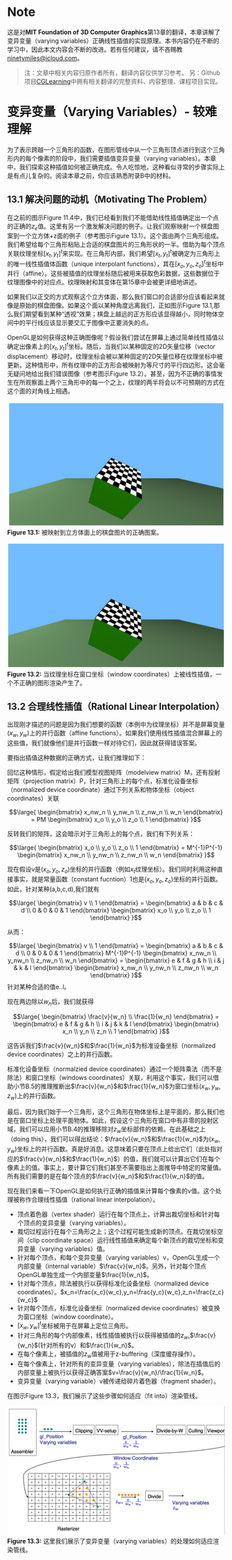 # Note
这是对**MIT Foundation of 3D Computer Graphics**第13章的翻译，本章讲解了变异变量（varying variables）正确线性插值的实现原理。本书内容仍在不断的学习中，因此本文内容会不断的改进。若有任何建议，请不吝赐教<ninetymiles@icloud.com>。 

> 注：文章中相关内容归原作者所有，翻译内容仅供学习参考。
> 另：Github项目[CGLearning](https://github.com/nintymiles/CGLearning)中拥有相关翻译的完整资料、内容整理、课程项目实现。

# 变异变量（Varying Variables）- 较难理解

为了表示跨越一个三角形的函数，在图形管线中从一个三角形顶点进行到这个三角形内的每个像素的阶段中，我们需要插值变异变量（varying variables）。本章中，我们探索这种插值如何被正确完成。令人吃惊地，这种看似寻常的步骤实际上是有点儿复杂的。阅读本章之前，你应该熟悉附录B中的材料。

## 13.1 解决问题的动机（Motivating The Problem）

在之前的图示$\text{Figure 11.4}$中，我们已经看到我们不能借助线性插值确定出一个点的正确的$z_e$值。这里有另一个激发解决问题的例子。让我们观察映射一个棋盘图案到一个立方体+z面的例子（参考图示$\text{Figure 13.1}$）。这个面由两个三角形组成。我们希望给每个三角形粘贴上合适的棋盘图片的三角形状的一半。借助为每个顶点关联纹理坐标$[x_t,y_t]^t$来实现。在三角形内部，我们希望$[x_t,y_t]^t$被确定为三角形上的唯一线性插值体函数（unique interpolant functions），其在$[x_o,y_o,z_o]^t$坐标中并行（affine）。这些被插值的纹理坐标随后被用来获取色彩数据，这些数据位于纹理图像中的对应点。纹理映射和其变体在第15章中会被更详细地讲述。

如果我们以正交的方式观察这个立方体面，那么我们窗口的合适部分应该看起来就像是原始的棋盘图像。如果这个面以某种角度远离我们，正如图示$\text{Figure 13.1}$,那么我们期望看到某种“透视”效果；棋盘上越远的正方形应该显得越小，同时物体空间中的平行线应该显示要交汇于图像中正要消失的点。

OpenGL是如何获得这种正确图像呢？假设我们尝试在屏幕上通过简单线性插值以确定出像素上的$[x_t,y_t]^t$坐标。随后，当我们以某种固定的2D矢量位移（vector displacement）移动时，纹理坐标会被以某种固定的2D矢量位移在纹理坐标中被更新。这种情形中，所有纹理中的正方形会被映射为等尺寸的平行四边形。这会毫无疑问地给出我们错误图像（参考图示$\text{Figure 13.2}$）。甚至，因为不正确的事情发生在所观察面上两个三角形中的每一个之上，纹理的两半将会以不可预期的方式在这个面的对角线上相遇。

![Figure13.1](media/Figure13.1.png)
**Figure 13.1:** 被映射到立方体面上的棋盘图片的正确图案。

![Figure13.2](media/Figure13.2.png)
**Figure 13.2:** 当纹理坐标在窗口坐标（window coordinates）上被线性插值，一个不正确的图形渲染产生了。

## 13.2 合理线性插值（Rational Linear Interpolation）
出现刚才描述的问题是因为我们想要的函数（本例中为纹理坐标）并不是屏幕变量$(x_w,y_w)$上的并行函数（affine functions）。如果我们使用线性插值混合屏幕上的这些值，我们就像他们是并行函数一样对待它们，因此就获得错误答案。

要指出插值这种数据的正确方式，让我们推理如下：

回忆这种情形，假定给出我们模型视图矩阵（modelview matrix）M，还有投射矩阵（projection matrix）P，针对三角形上的每个点，标准化设备坐标（normalized device coordinate）通过下列关系和物体坐标（object coordinates）关联

$$\large{ 
	\begin{bmatrix} x_nw_n \\ y_nw_n \\ z_nw_n \\ w_n \end{bmatrix} 
	=
	PM \begin{bmatrix} x_o \\ y_o \\ z_o \\ 1 \end{bmatrix} 
}$$

反转我们的矩阵，这会暗示对于三角形上的每个点，我们有下列关系：

$$\large{ 
	\begin{bmatrix}  x_o \\ y_o \\ z_o \\ 1 \end{bmatrix} 
	=
	M^{-1}P^{-1} \begin{bmatrix} x_nw_n \\ y_nw_n \\ z_nw_n \\ w_n \end{bmatrix} 
}$$

现在假设v是$(x_o,y_o,z_o)$坐标的并行函数（例如$x_t$纹理坐标）。我们同时利用这种直接事实，就是常量函数（constant fucntion）1也是$(x_o,y_o,z_o)$坐标的并行函数。如此，针对某种(a,b,c,d),我们就有

$$\large{ 
	\begin{bmatrix} v \\ 1 \end{bmatrix} 
	=
	\begin{bmatrix} a & b & c & d \\ 0 & 0 & 0 & 1 \end{bmatrix}  \begin{bmatrix} x_o \\ y_o \\ z_o \\ 1 \end{bmatrix} 
}$$

从而：

$$\large{ 
	\begin{bmatrix} v \\ 1 \end{bmatrix} 
	=
	\begin{bmatrix} a & b & c & d \\ 0 & 0 & 0 & 1 \end{bmatrix}  
    M^{-1}P^{-1} \begin{bmatrix} x_nw_n \\ y_nw_n \\ z_nw_n \\ w_n \end{bmatrix} 
    = 
    \begin{bmatrix} e & f & g & h \\ i & j & k & l \end{bmatrix}  
    \begin{bmatrix} x_nw_n \\ y_nw_n \\ z_nw_n \\ w_n \end{bmatrix} 
}$$
针对某种合适的值e..l。

现在两边除以$w_n$后，我们就获得

$$\large{ 
	\begin{bmatrix} \frac{v}{w_n} \\ \frac{1}{w_n} \end{bmatrix} 
    = 
    \begin{bmatrix} e & f & g & h \\ i & j & k & l \end{bmatrix}  
    \begin{bmatrix} x_n \\ y_n \\ z_n \\ 1 \end{bmatrix} 
}$$

这告诉我们$\frac{v}{w_n}$和$\frac{1}{w_n}$为标准设备坐标（normalized device coordinates）之上的并行函数。

标准化设备坐标（normalzied device coordinates）通过一个矩阵乘法（而不是除法）和窗口坐标（windows coordinates）关联，利用这个事实，我们可以借助小节B.5的推理推断出$\frac{v}{w_n}$和$\frac{1}{w_n}$为窗口坐标$(x_w,y_w,z_w)$上的并行函数。

最后，因为我们始于一个三角形，这个三角形在物体坐标上是平面的，那么我们也是在窗口坐标上处理平面物体。如此，假设这个三角形在窗口中有非零的投射区域，我们可以应用小节B.4的推理移除对$z_w$坐标部件的依赖。在此基础之上（doing this），我们可以得出结论：$\frac{v}{w_n}$和$\frac{1}{w_n}$为$(x_w,y_w)$坐标上的并行函数。真是好消息。这意味着只要在顶点上给出它们（此处指对应的$\frac{v}{w_n}$和$\frac{1}{w_n}$）的值，我们就可以计算出它们在每个像素上的值。事实上，要计算它们我们甚至不需要指出上面推导中特定的常量值。所有我们需要的是在每个顶点的$\frac{v}{w_n}$和$\frac{1}{w_n}$的值。

现在我们来看一下OpenGL是如何执行正确的插值来计算每个像素的v值。这个处理被称作合理线性插值（rational linear interpolation）。

- 顶点着色器（vertex shader）运行在每个顶点上，计算出裁切坐标和针对每个顶点的变异变量（varying variables）。
- 裁切过程运行在每个三角形之上；这个过程可能生成新的顶点。在裁切坐标空间（clip coordinate space）运行线性插值来确定每个新顶点的裁切坐标和变异变量（varying variables）值。
- 针对每个顶点，和每个变异变量（varying variables）v，OpenGL生成一个内部变量（internal variable）$\frac{v}{w_n}$。另外，针对每个顶点OpenGL单独生成一个内部变量$\frac{1}{w_n}$。
- 针对每个顶点，除法被执行以获得标准化设备坐标（normalized device coordinates）。$x_n=\frac{x_c}{w_c},y_n=\frac{y_c}{w_c},z_n=\frac{z_c}{w_c}$
- 针对每个顶点，标准化设备坐标（normalized device coordinates）被变换为窗口坐标（window coordinate）。
- $[x_w,y_w]^t$坐标被用于在屏幕上定位三角形。
- 针对三角形的每个内部像素，线性插值被执行以获得被插值的$z_w$,$\frac{v}{w_n}$(针对所有的v）和$\frac{1}{w_n}$。
- 在每个像素上，被插值的$z_w$值被用于z-buffering（深度缓存操作）。
- 在每个像素上，针对所有的变异变量（varying variables），除法在插值后的内部变量上被执行以获得正确答案$v=\frac{v}{w_n}/\frac{1}{w_n}$。
- 变异变量（varying variable）v被传递给碎片着色器（fragment shader）。

在图示$\text{Figure 13.3}$，我们展示了这些步骤如何适应（fit into）渲染管线。

![Figure13.3](media/Figure13.3.png)
**Figure 13.3:** 这里我们展示了变异变量（varying variables）的处理如何适应渲染管线。


